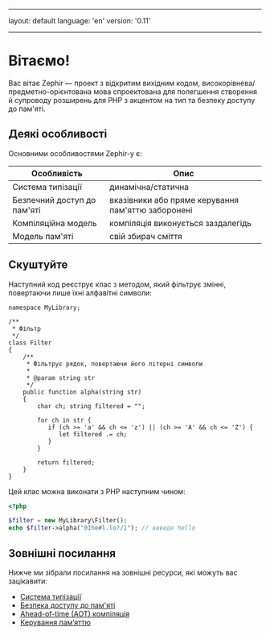 * * *

layout: default language: 'en' version: '0.11'

* * *


# Вітаємо!

Вас вітає Zephir — проект з відкритим вихідним кодом, високорівнева/предметно-орієнтована мова спроектована для полегшення створення й супроводу розширень для PHP з акцентом на тип та безпеку доступу до пам'яті.

<a name='some-features'></a>

## Деякі особливості

Основними особливостями Zephir-у є:

| Особливість                 | Опис                                               |
| --------------------------- | -------------------------------------------------- |
| Система типізації           | динамічна/статична                                 |
| Безпечний доступ до пам'яті | вказівники або пряме керування пам'яттю заборонені |
| Компіляційна модель         | компіляція виконується заздалегідь                 |
| Модель пам'яті              | свій збирач сміття                                 |

<a name='a-small-taste'></a>

## Скуштуйте

Наступний код реєструє клас з методом, який фільтрує змінні, повертаючи лише їхні алфавітні символи:

```zephir
namespace MyLibrary;

/**
 * Фільтр
 */
class Filter
{
    /**
     * Фільтрує рядок, повертаючи його літерні символи
     *
     * @param string str
     */
    public function alpha(string str)
    {
        char ch; string filtered = "";

        for ch in str {
           if (ch >= 'a' && ch <= 'z') || (ch >= 'A' && ch <= 'Z') {
              let filtered .= ch;
           }
        }

        return filtered;
    }
}
```

Цей клас можна виконати з PHP наступним чином:

```php
<?php

$filter = new MyLibrary\Filter();
echo $filter->alpha("01he#l.lo?/1"); // виведе hello
```

<a name='external-links'></a>

## Зовнішні посилання

Нижче ми зібрали посилання на зовнішні ресурси, які можуть вас зацікавити:

- [Система типізації](https://en.wikipedia.org/wiki/Type_system)
- [Безпека доступу до пам'яті](https://en.wikipedia.org/wiki/Memory_safety)
- [Ahead-of-time (AOT) компіляція](https://en.wikipedia.org/wiki/Ahead-of-time_compilation)
- [Керування пам’яттю](https://en.wikipedia.org/wiki/Memory_management)